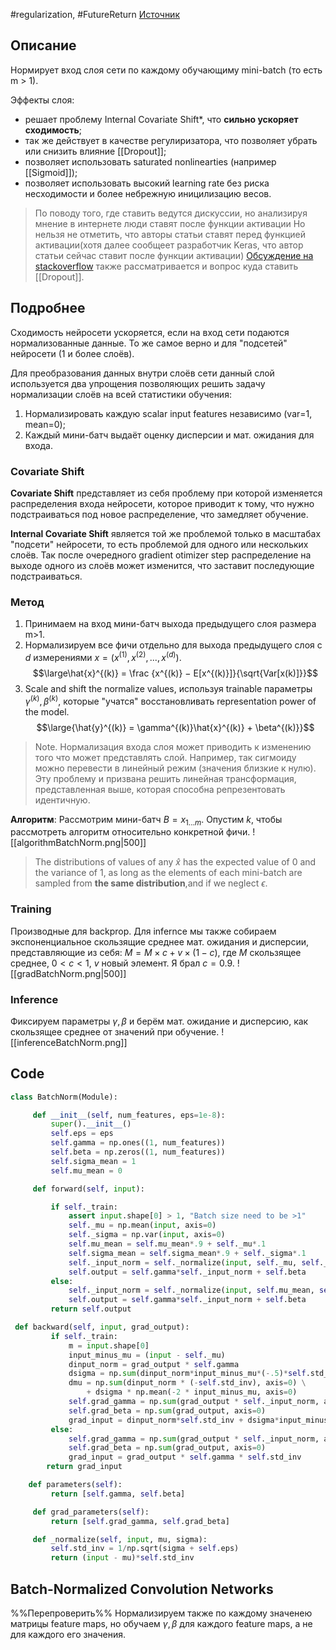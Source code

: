 #regularization, #FutureReturn
[Источник](https://arxiv.org/pdf/1502.03167.pdf)
## Описание
Нормирует вход слоя сети по каждому обучающиму mini-batch (то есть m > 1).

Эффекты слоя:
- решает проблему Internal Covariate Shift*, что **сильно ускоряет сходимость**;
- так же действует в качестве регулиризатора, что позволяет убрать или снизить влияние [[Dropout]];
- позволяет использовать saturated nonlinearties (например [[Sigmoid]]);
- позволяет использовать высокий learning rate без риска несходимости и более небрежную иницилизацию весов.

>По поводу того, где ставить ведутся дискуссии, но анализируя мнение в интернете люди ставят после функции активации
>Но нельзя не отметить, что авторы статьи ставят перед функцией активации(хотя далее сообщеет разработчик Keras, что автор статьи сейчас ставит после функции активации)
>[Обсуждение на stackoverflow](https://stackoverflow.com/questions/39691902/ordering-of-batch-normalization-and-dropout) также рассматривается и вопрос куда ставить [[Dropout]].

## Подробнее
Сходимость нейросети ускоряется, если на вход сети подаются нормализованные данные. То же самое верно и для "подсетей" нейросети (1 и более слоёв).

Для преобразования данных внутри слоёв сети данный слой используется два упрощения позволяющих решить задачу нормализации слоёв на всей статистики обучения:
1. Нормализировать каждую scalar input features независимо (var=1, mean=0);
2. Каждый мини-батч выдаёт оценку дисперсии и мат. ожидания для входа.

### Covariate Shift
**Covariate Shift** представляет из себя проблему при которой изменяется распределения входа нейросети, которое приводит к тому, что нужно подстраиваться под новое распределение, что замедляет обучение.

**Internal Covariate Shift** является той же проблемой только в масштабах "подсети" нейросети, то есть проблемой для одного или нескольких слоёв. Так после очередного gradient otimizer step распределение на выходе одного из слоёв может изменится, что заставит последующие подстраиваться.

### Метод
1. Принимаем на вход мини-батч выхода предыдущего слоя размера m>1.
2. Нормализируем все фичи отдельно для выхода предыдущего слоя с $d$ измерениями $x=(x^{(1)}, x^{(2)}, ..., x^{(d)})$.	$$\large\hat{x}^{(k)} = \frac {x^{(k)} − E[x^{(k)}]}{\sqrt{Var[x(k)]}}$$
3. Scale and shift the normalize values, используя trainable параметры $\gamma^{(k)}, \beta^{(k)}$, которые "учатся" восстановливать representation power of the model.
$$\large{\hat{y}^{(k)} = \gamma^{(k)}\hat{x}^{(k)} + \beta^{(k)}}$$
> Note. Нормализация входа слоя может приводить к изменению того что может представлять слой. Например, так сигмоиду можно перевести в линейный режим (значения близкие к нулю). Эту проблему и призвана решить линейная трансформация, представленная выше, которая способна репрезентовать идентичную.

**Алгоритм**:
Рассмотрим мини-батч $B={x_{1...m}}$. Опустим $k$, чтобы рассмотреть алгоритм относительно конкретной фичи.
![[algorithmBatchNorm.png|500]]
>The distributions of values of any $\hat{x}$ has the expected value of 0 and the variance of 1, as long as the elements of each mini-batch are sampled from **the same distribution**,and if we neglect $\epsilon$.

### Training
Производные для backprop. Для infernce мы также собираем экспоненциальное скользящие среднее мат. ожидания и дисперсии, представляющие из себя:
$M=M \times c+v \times (1-c)$, где $M$ скользящее среднее, $0< c < 1$, $v$ новый элемент. Я брал $c=0.9$.
![[gradBatchNorm.png|500]]

### Inference
Фиксируем параметры $\gamma, \beta$ и берём мат. ожидание и дисперсию, как скользящее среднее от значений при обучение. 
![[inferenceBatchNorm.png]]

## Code
```python
class BatchNorm(Module):

	 def __init__(self, num_features, eps=1e-8):
		 super().__init__()
		 self.eps = eps
		 self.gamma = np.ones((1, num_features))
		 self.beta = np.zeros((1, num_features))
		 self.sigma_mean = 1
		 self.mu_mean = 0

	 def forward(self, input):

		 if self._train:
			 assert input.shape[0] > 1, "Batch size need to be >1"
			 self._mu = np.mean(input, axis=0)
			 self._sigma = np.var(input, axis=0)
			 self.mu_mean = self.mu_mean*.9 + self._mu*.1
			 self.sigma_mean = self.sigma_mean*.9 + self._sigma*.1
			 self._input_norm = self._normalize(input, self._mu, self._sigma)
			 self.output = self.gamma*self._input_norm + self.beta
		 else:
			 self._input_norm = self._normalize(input, self.mu_mean, self.sigma_mean)
			 self.output = self.gamma*self._input_norm + self.beta
		 return self.output

 def backward(self, input, grad_output):
		 if self._train:
			 m = input.shape[0]
			 input_minus_mu = (input - self._mu)
			 dinput_norm = grad_output * self.gamma
			 dsigma = np.sum(dinput_norm*input_minus_mu*(-.5)*self.std_inv**3, axis=0)
			 dmu = np.sum(dinput_norm * (-self.std_inv), axis=0) \
				 + dsigma * np.mean(-2 * input_minus_mu, axis=0)
			 self.grad_gamma = np.sum(grad_output * self._input_norm, axis=0)
			 self.grad_beta = np.sum(grad_output, axis=0)
			 grad_input = dinput_norm*self.std_inv + dsigma*input_minus_mu/m + dmu/m
		 else:
			 self.grad_gamma = np.sum(grad_output * self._input_norm, axis=0)
			 self.grad_beta = np.sum(grad_output, axis=0)
			 grad_input = grad_output * self.gamma * self.std_inv
		return grad_input

	def parameters(self):
		 return [self.gamma, self.beta]

	 def grad_parameters(self):
		 return [self.grad_gamma, self.grad_beta]

	 def _normalize(self, input, mu, sigma):
		 self.std_inv = 1/np.sqrt(sigma + self.eps)
		 return (input - mu)*self.std_inv
```

## Batch-Normalized Convolution Networks
%%Перепроверить%%
Нормализируем также по каждому значенею матрицы feature maps, но обучаем $\gamma, \beta$ для каждого feature maps, а не для каждого его значения. 
